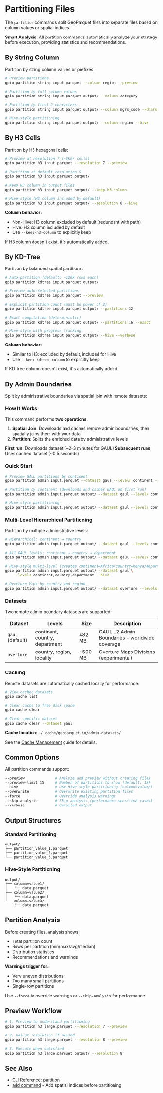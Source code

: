 # Partitioning Files

The `partition` commands split GeoParquet files into separate files based on column values or spatial indices.

**Smart Analysis**: All partition commands automatically analyze your strategy before execution, providing statistics and recommendations.

## By String Column

Partition by string column values or prefixes:

```bash
# Preview partitions
gpio partition string input.parquet --column region --preview

# Partition by full column values
gpio partition string input.parquet output/ --column category

# Partition by first 2 characters
gpio partition string input.parquet output/ --column mgrs_code --chars 2

# Hive-style partitioning
gpio partition string input.parquet output/ --column region --hive
```

## By H3 Cells

Partition by H3 hexagonal cells:

```bash
# Preview at resolution 7 (~5km² cells)
gpio partition h3 input.parquet --resolution 7 --preview

# Partition at default resolution 9
gpio partition h3 input.parquet output/

# Keep H3 column in output files
gpio partition h3 input.parquet output/ --keep-h3-column

# Hive-style (H3 column included by default)
gpio partition h3 input.parquet output/ --resolution 8 --hive
```

**Column behavior:**
- Non-Hive: H3 column excluded by default (redundant with path)
- Hive: H3 column included by default
- Use `--keep-h3-column` to explicitly keep

If H3 column doesn't exist, it's automatically added.

## By KD-Tree

Partition by balanced spatial partitions:

```bash
# Auto-partition (default: ~120k rows each)
gpio partition kdtree input.parquet output/

# Preview auto-selected partitions
gpio partition kdtree input.parquet --preview

# Explicit partition count (must be power of 2)
gpio partition kdtree input.parquet output/ --partitions 32

# Exact computation (deterministic)
gpio partition kdtree input.parquet output/ --partitions 16 --exact

# Hive-style with progress tracking
gpio partition kdtree input.parquet output/ --hive --verbose
```

**Column behavior:**
- Similar to H3: excluded by default, included for Hive
- Use `--keep-kdtree-column` to explicitly keep

If KD-tree column doesn't exist, it's automatically added.

## By Admin Boundaries

Split by administrative boundaries via spatial join with remote datasets:

### How It Works

This command performs **two operations**:

1. **Spatial Join**: Downloads and caches remote admin boundaries, then spatially joins them with your data
2. **Partition**: Splits the enriched data by administrative levels

**First run**: Downloads dataset (~2-3 minutes for GAUL)
**Subsequent runs**: Uses cached dataset (~0.5 seconds)

### Quick Start

```bash
# Preview GAUL partitions by continent
gpio partition admin input.parquet --dataset gaul --levels continent --preview

# Partition by continent (downloads and caches GAUL on first run)
gpio partition admin input.parquet output/ --dataset gaul --levels continent

# Hive-style partitioning
gpio partition admin input.parquet output/ --dataset gaul --levels continent --hive
```

### Multi-Level Hierarchical Partitioning

Partition by multiple administrative levels:

```bash
# Hierarchical: continent → country
gpio partition admin input.parquet output/ --dataset gaul --levels continent,country

# All GAUL levels: continent → country → department
gpio partition admin input.parquet output/ --dataset gaul --levels continent,country,department

# Hive-style multi-level (creates continent=Africa/country=Kenya/department=Accra/)
gpio partition admin input.parquet output/ --dataset gaul \
    --levels continent,country,department --hive

# Overture Maps by country and region
gpio partition admin input.parquet output/ --dataset overture --levels country,region
```

### Datasets

Two remote admin boundary datasets are supported:

| Dataset | Levels | Size | Description |
|---------|--------|------|-------------|
| `gaul` (default) | continent, country, department | 482 MB | GAUL L2 Admin Boundaries - worldwide coverage |
| `overture` | country, region, locality | ~500 MB | Overture Maps Divisions (experimental) |

### Caching

Remote datasets are automatically cached locally for performance:

```bash
# View cached datasets
gpio cache list

# Clear cache to free disk space
gpio cache clear

# Clear specific dataset
gpio cache clear --dataset gaul
```

**Cache location**: `~/.cache/geoparquet-io/admin-datasets/`

See the [Cache Management](cache.md) guide for details.

## Common Options

All partition commands support:

```bash
--preview              # Analyze and preview without creating files
--preview-limit 15     # Number of partitions to show (default: 15)
--hive                 # Use Hive-style partitioning (column=value/)
--overwrite            # Overwrite existing partition files
--force                # Override analysis warnings
--skip-analysis        # Skip analysis (performance-sensitive cases)
--verbose              # Detailed output
```

## Output Structures

### Standard Partitioning

```
output/
├── partition_value_1.parquet
├── partition_value_2.parquet
└── partition_value_3.parquet
```

### Hive-Style Partitioning

```
output/
├── column=value1/
│   └── data.parquet
├── column=value2/
│   └── data.parquet
└── column=value3/
    └── data.parquet
```

## Partition Analysis

Before creating files, analysis shows:

- Total partition count
- Rows per partition (min/max/avg/median)
- Distribution statistics
- Recommendations and warnings

**Warnings trigger for:**
- Very uneven distributions
- Too many small partitions
- Single-row partitions

Use `--force` to override warnings or `--skip-analysis` for performance.

## Preview Workflow

```bash
# 1. Preview to understand partitioning
gpio partition h3 large.parquet --resolution 7 --preview

# 2. Adjust resolution if needed
gpio partition h3 large.parquet --resolution 8 --preview

# 3. Execute when satisfied
gpio partition h3 large.parquet output/ --resolution 8
```

## See Also

- [CLI Reference: partition](../cli/partition.md)
- [add command](add.md) - Add spatial indices before partitioning
